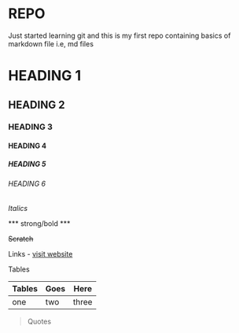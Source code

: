 # REPO
Just started learning git and this is my first repo containing basics of markdown file i.e, md files
# HEADING 1
## HEADING 2
### HEADING 3
#### HEADING 4 
##### HEADING 5 
###### HEADING 6

_Italics_

*** strong/bold ***

~~Scratch~~

Links -
[visit website](https://www.youtube.com/ "youtube")

Tables 

|Tables |Goes |Here |
|--- |--- |---|
|one |two |three|

>Quotes